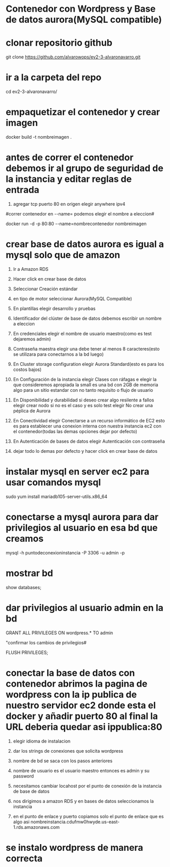 # Contenedor con Wordpress y Base de datos aurora(MySQL compatible)

# clonar repositorio github

git clone https://github.com/alvarowops/ev2-3-alvaronavarro.git

# ir a la carpeta del repo

cd ev2-3-alvaronavarro/

# empaquetizar el contenedor y crear imagen

docker build -t nombreimagen .

# antes de correr el contenedor debemos ir al grupo de seguridad de la instancia y editar reglas de entrada

1. agregar tcp puerto 80 en origen elegir anywhere ipv4

#correr contenedor en --name= podemos elegir el nombre a eleccion#

docker run -d -p 80:80 --name=nombrecontenedor nombreimagen

# crear base de datos aurora es igual a mysql solo que de amazon

1. Ir a Amazon RDS

2. Hacer click en crear base de datos

3. Seleccionar Creación estándar

4. en tipo de motor seleccionar Aurora(MySQL Compatible)

5. En plantillas elegir desarrollo y pruebas

6. Identificador del clúster de base de datos debemos escribir un nombre a eleccion 

7. En credenciales elegir el nombre de usuario maestro(como es test dejaremos admin)

8. Contraseña maestra elegir una  debe tener al menos 8 caracteres(esto se utilizara para conectarnos a la bd luego)

9. En Cluster storage configuration elegir Aurora Standard(esto es para los costos bajos)

10. En Configuración de la instancia elegir Clases con ráfagas e elegir la que consideremos apropiada la small es una bd con 2GB de memoria algo para un sitio estandar con no tanto requisito o flujo de usuario

11. En Disponibilidad y durabilidad si deseo crear algo resilente a fallos elegir crear nodo si no es el caso y es solo test elegir No crear una péplica de Aurora

12. En Conectividad elegir Conectarse a un recurso informático de EC2 esto es para establecer una conexion interna con nuestra instancia ec2 con el contenedor(todas las demas opciones dejar por defecto)

13. En Autenticación de bases de datos elegir Autenticación con contraseña

14. dejar todo lo demas por defecto y hacer click en crear base de datos

# instalar mysql en server ec2 para usar comandos mysql

sudo yum install mariadb105-server-utils.x86_64

# conectarse a mysql aurora para dar privilegios al usuario en esa bd que creamos

mysql -h puntodeconexioninstancia -P 3306 -u admin -p

# mostrar bd

show databases;

# dar privilegios al usuario admin en la bd

GRANT ALL PRIVILEGES ON wordpress.* TO admin

"confirmar los cambios de privilegios#

FLUSH PRIVILEGES;

# conectar la base de datos con contenedor abrimos la pagina de wordpress con la ip publica de nuestro servidor ec2 donde esta el docker y añadir puerto 80 al final la URL deberia quedar asi ippublica:80

1. elegir idioma de instalacion

2. dar los strings de conexiones que solicita wordpress

3. nombre de bd se saca con los pasos anteriores 

4. nombre de usuario es el usuario maestro entonces es admin y su password

5. necesitamos cambiar locahost por el punto de conexión de la instancia de base de datos

6. nos dirigimos a amazon RDS y en bases de datos seleccionamos la instancia

7. en el punto de enlace y puerto copiamos solo el punto de enlace que es algo asi nombreinstancia.cdufmw0hwyde.us-east-1.rds.amazonaws.com

# se instalo wordpress de manera correcta


